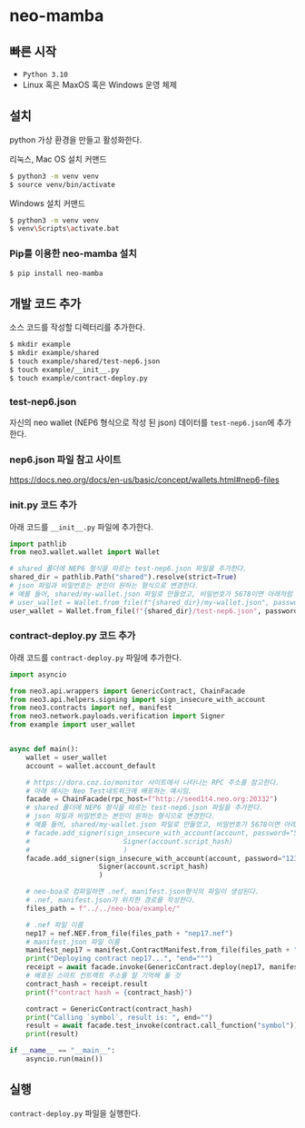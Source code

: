 # neo-mamba

## 빠른 시작
- `Python 3.10`
- Linux 혹은 MaxOS 혹은 Windows 운영 체제
## 설치
python 가상 환경을 만들고 활성화한다. 

리눅스, Mac OS 설치 커맨드
```sh
$ python3 -m venv venv
$ source venv/bin/activate
```
Windows 설치 커맨드
```sh
$ python3 -m venv venv
$ venv\Scripts\activate.bat
```
### Pip를 이용한 neo-mamba 설치 
```sh
$ pip install neo-mamba
```
## 개발 코드 추가
소스 코드를 작성할 디렉터리를 추가한다.
```sh
$ mkdir example
$ mkdir example/shared
$ touch example/shared/test-nep6.json
$ touch example/__init__.py
$ touch example/contract-deploy.py
```
### test-nep6.json 
자신의 neo wallet (NEP6 형식으로 작성 된 json) 데이터를 `test-nep6.json`에 추가한다.

### nep6.json 파일 참고 사이트
https://docs.neo.org/docs/en-us/basic/concept/wallets.html#nep6-files

### __init__.py 코드 추가
아래 코드를 `__init__.py` 파일에 추가한다.
```python
import pathlib
from neo3.wallet.wallet import Wallet

# shared 폴더에 NEP6 형식을 따르는 test-nep6.json 파일을 추가한다.
shared_dir = pathlib.Path("shared").resolve(strict=True)
# json 파일과 비밀번호는 본인이 원하는 형식으로 변경한다.
# 예를 들어, shared/my-wallet.json 파일로 만들었고, 비밀번호가 5678이면 아래처럼 코드를 작성한다.
# user_wallet = Wallet.from_file(f"{shared_dir}/my-wallet.json", passwords=["5678"])
user_wallet = Wallet.from_file(f"{shared_dir}/test-nep6.json", passwords=["1234"])
```
### contract-deploy.py 코드 추가
아래 코드를 `contract-deploy.py` 파일에 추가한다.
```python
import asyncio

from neo3.api.wrappers import GenericContract, ChainFacade
from neo3.api.helpers.signing import sign_insecure_with_account
from neo3.contracts import nef, manifest
from neo3.network.payloads.verification import Signer
from example import user_wallet


async def main():
    wallet = user_wallet
    account = wallet.account_default

    # https://dora.coz.io/monitor 사이트에서 나타나는 RPC 주소를 참고한다.
    # 아래 예시는 Neo Test네트워크에 배포하는 예시임.
    facade = ChainFacade(rpc_host=f"http://seed1t4.neo.org:20332")
    # shared 폴더에 NEP6 형식을 따르는 test-nep6.json 파일을 추가한다.
    # json 파일과 비밀번호는 본인이 원하는 형식으로 변경한다.
    # 예를 들어, shared/my-wallet.json 파일로 만들었고, 비밀번호가 5678이면 아래처럼 코드를 작성한다.
    # facade.add_signer(sign_insecure_with_account(account, password="5678"),
    #                       Signer(account.script_hash)
    #                       )
    facade.add_signer(sign_insecure_with_account(account, password="1234"),
                      Signer(account.script_hash)
                      )

    # neo-boa로 컴파일하면 .nef, manifest.json형식의 파일이 생성된다.
    # .nef, manifest.json가 위치한 경로를 작성한다.
    files_path = f"../../neo-boa/example/"

    # .nef 파일 이름
    nep17 = nef.NEF.from_file(files_path + "nep17.nef")
    # manifest.json 파일 이름
    manifest_nep17 = manifest.ContractManifest.from_file(files_path + "nep17.manifest.json")
    print("Deploying contract nep17...", "end=""")
    receipt = await facade.invoke(GenericContract.deploy(nep17, manifest_nep17))
    # 배포된 스마트 컨트랙트 주소를 잘 기억해 둘 것
    contract_hash = receipt.result
    print(f"contract hash = {contract_hash}")

    contract = GenericContract(contract_hash)
    print("Calling `symbol`, result is: ", end="")
    result = await facade.test_invoke(contract.call_function("symbol"))
    print(result)

if __name__ == "__main__":
    asyncio.run(main())
```

## 실행
`contract-deploy.py` 파일을 실행한다.
